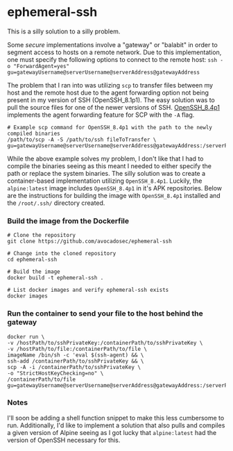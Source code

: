 # ephemeral-ssh
This is a silly solution to a silly problem.

Some _secure_ implementations involve a "gateway" or "balabit" in order to segment access to hosts on a remote network. Due to this implementation, one must specify the following options to connect to the remote host: `ssh -o "ForwardAgent=yes" gu=gatewayUsername@serverUsername@serverAddress@gatewayAddress`

The problem that I ran into was utilizing `scp` to transfer files between my host and the remote host due to the agent forwarding option not being present in my version of SSH (OpenSSH_8.1p1). The easy solution was to pull the source files for one of the newer versions of SSH. [OpenSSH_8.4p1](https://www.openssh.com/txt/release-8.4) implements the agent forwarding feature for SCP with the `-A` flag.

```shell
# Example scp command for OpenSSH_8.4p1 with the path to the newly compiled binaries
/path/to/scp -A -S /path/to/ssh fileToTransfer \
gu=gatewayUsername@serverUsername@serverAddress@gatewayAddress:/serverPath/to/destination
```

While the above example solves my problem, I don't like that I had to compile the binaries seeing as this meant I needed to either specify the path or replace the system binaries. The silly solution was to create a container-based implementation utilizing `OpenSSH_8.4p1`. Luckily, the `alpine:latest` image includes `OpenSSH_8.4p1` in it's APK repositories. Below are the instructions for building the image with `OpenSSH_8.4p1` installed and the `/root/.ssh/` directory created.


### Build the image from the Dockerfile
```shell
# Clone the repository
git clone https://github.com/avocadosec/ephemeral-ssh

# Change into the cloned repository
cd ephemeral-ssh

# Build the image
docker build -t ephemeral-ssh .

# List docker images and verify ephemeral-ssh exists
docker images
```

### Run the container to send your file to the host behind the gateway
```shell
docker run \
-v /hostPath/to/sshPrivateKey:/containerPath/to/sshPrivateKey \
-v /hostPath/to/file:/containerPath/to/file \
imageName /bin/sh -c 'eval $(ssh-agent) && \
ssh-add /containerPath/to/sshPrivateKey && \
scp -A -i /containerPath/to/sshPrivateKey \
-o "StrictHostKeyChecking=no" \
/containerPath/to/file gu=gatewayUsername@serverUsername@serverAddress@gatewayAddress:/serverPath/to/destination'
```

### Notes
I'll soon be adding a shell function snippet to make this less cumbersome to run. Additionally, I'd like to implement a solution that also pulls and compiles a given version of Alpine seeing as I got lucky that `alpine:latest` had the version of OpenSSH necessary for this.
